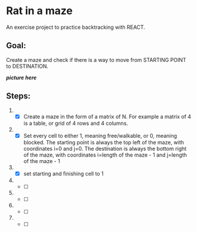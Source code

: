 # Rat in a maze

An exercise project to practice backtracking with REACT.

## Goal:

Create a maze and check if there is a way to move from STARTING POINT to DESTINATION.

***picture here***

## Steps:

1. - [x] Create a maze in the form of a matrix of N. For example a matrix of 4 is a table, or grid of 4 rows and 4 columns.

2. - [x] Set every cell to either 1, meaning free/walkable, or 0, meaning blocked. The starting point is always the top left of the maze, with coordinates i=0 and j=0. The destination is always the bottom right of the maze, with coordinates i=length of the maze - 1 and j=length of the maze - 1

3. - [x] set starting and finishing cell to 1
4. - [ ] 
5. - [ ] 
6. - [ ] 
7. - [ ] 